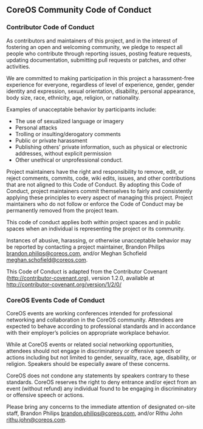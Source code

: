 ## CoreOS Community Code of Conduct

### Contributor Code of Conduct

As contributors and maintainers of this project, and in the interest of
fostering an open and welcoming community, we pledge to respect all people who
contribute through reporting issues, posting feature requests, updating
documentation, submitting pull requests or patches, and other activities.

We are committed to making participation in this project a harassment-free
experience for everyone, regardless of level of experience, gender, gender
identity and expression, sexual orientation, disability, personal appearance,
body size, race, ethnicity, age, religion, or nationality.

Examples of unacceptable behavior by participants include:

* The use of sexualized language or imagery
* Personal attacks
* Trolling or insulting/derogatory comments
* Public or private harassment
* Publishing others' private information, such as physical or electronic addresses, without explicit permission
* Other unethical or unprofessional conduct.

Project maintainers have the right and responsibility to remove, edit, or
reject comments, commits, code, wiki edits, issues, and other contributions
that are not aligned to this Code of Conduct. By adopting this Code of Conduct,
project maintainers commit themselves to fairly and consistently applying these
principles to every aspect of managing this project. Project maintainers who do
not follow or enforce the Code of Conduct may be permanently removed from the
project team.

This code of conduct applies both within project spaces and in public spaces
when an individual is representing the project or its community.

Instances of abusive, harassing, or otherwise unacceptable behavior may be
reported by contacting a project maintainer, Brandon Philips
<brandon.philips@coreos.com>, and/or Meghan Schofield
<meghan.schofield@coreos.com>.

This Code of Conduct is adapted from the Contributor Covenant
(http://contributor-covenant.org), version 1.2.0, available at
http://contributor-covenant.org/version/1/2/0/

### CoreOS Events Code of Conduct

CoreOS events are working conferences intended for professional networking and
collaboration in the CoreOS community. Attendees are expected to behave
according to professional standards and in accordance with their employer’s
policies on appropriate workplace behavior.

While at CoreOS events or related social networking opportunities, attendees
should not engage in discriminatory or offensive speech or actions including
but not limited to gender, sexuality, race, age, disability, or religion.
Speakers should be especially aware of these concerns.

CoreOS does not condone any statements by speakers contrary to these standards.
CoreOS reserves the right to deny entrance and/or eject from an event (without
refund) any individual found to be engaging in discriminatory or offensive
speech or actions.

Please bring any concerns to the immediate attention of designated on-site
staff, Brandon Philips <brandon.philips@coreos.com>, and/or Rithu John <rithu.john@coreos.com>.
